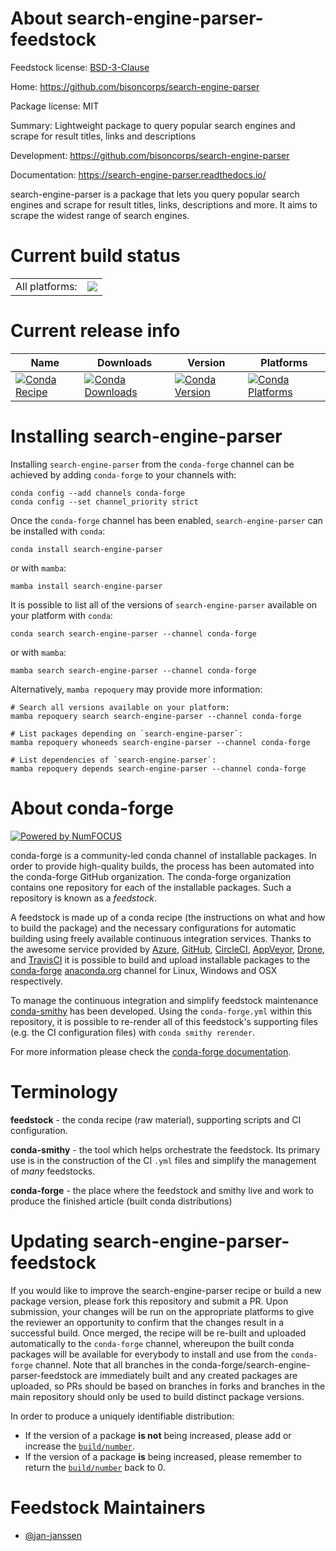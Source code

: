 About search-engine-parser-feedstock
====================================

Feedstock license: [BSD-3-Clause](https://github.com/conda-forge/search-engine-parser-feedstock/blob/main/LICENSE.txt)

Home: https://github.com/bisoncorps/search-engine-parser

Package license: MIT

Summary: Lightweight package to query popular search engines and scrape for result titles, links and descriptions

Development: https://github.com/bisoncorps/search-engine-parser

Documentation: https://search-engine-parser.readthedocs.io/

search-engine-parser is a package that lets you query popular
search engines and scrape for result titles, links, descriptions and
more. It aims to scrape the widest range of search engines.


Current build status
====================


<table><tr><td>All platforms:</td>
    <td>
      <a href="https://dev.azure.com/conda-forge/feedstock-builds/_build/latest?definitionId=14049&branchName=main">
        <img src="https://dev.azure.com/conda-forge/feedstock-builds/_apis/build/status/search-engine-parser-feedstock?branchName=main">
      </a>
    </td>
  </tr>
</table>

Current release info
====================

| Name | Downloads | Version | Platforms |
| --- | --- | --- | --- |
| [![Conda Recipe](https://img.shields.io/badge/recipe-search--engine--parser-green.svg)](https://anaconda.org/conda-forge/search-engine-parser) | [![Conda Downloads](https://img.shields.io/conda/dn/conda-forge/search-engine-parser.svg)](https://anaconda.org/conda-forge/search-engine-parser) | [![Conda Version](https://img.shields.io/conda/vn/conda-forge/search-engine-parser.svg)](https://anaconda.org/conda-forge/search-engine-parser) | [![Conda Platforms](https://img.shields.io/conda/pn/conda-forge/search-engine-parser.svg)](https://anaconda.org/conda-forge/search-engine-parser) |

Installing search-engine-parser
===============================

Installing `search-engine-parser` from the `conda-forge` channel can be achieved by adding `conda-forge` to your channels with:

```
conda config --add channels conda-forge
conda config --set channel_priority strict
```

Once the `conda-forge` channel has been enabled, `search-engine-parser` can be installed with `conda`:

```
conda install search-engine-parser
```

or with `mamba`:

```
mamba install search-engine-parser
```

It is possible to list all of the versions of `search-engine-parser` available on your platform with `conda`:

```
conda search search-engine-parser --channel conda-forge
```

or with `mamba`:

```
mamba search search-engine-parser --channel conda-forge
```

Alternatively, `mamba repoquery` may provide more information:

```
# Search all versions available on your platform:
mamba repoquery search search-engine-parser --channel conda-forge

# List packages depending on `search-engine-parser`:
mamba repoquery whoneeds search-engine-parser --channel conda-forge

# List dependencies of `search-engine-parser`:
mamba repoquery depends search-engine-parser --channel conda-forge
```


About conda-forge
=================

[![Powered by
NumFOCUS](https://img.shields.io/badge/powered%20by-NumFOCUS-orange.svg?style=flat&colorA=E1523D&colorB=007D8A)](https://numfocus.org)

conda-forge is a community-led conda channel of installable packages.
In order to provide high-quality builds, the process has been automated into the
conda-forge GitHub organization. The conda-forge organization contains one repository
for each of the installable packages. Such a repository is known as a *feedstock*.

A feedstock is made up of a conda recipe (the instructions on what and how to build
the package) and the necessary configurations for automatic building using freely
available continuous integration services. Thanks to the awesome service provided by
[Azure](https://azure.microsoft.com/en-us/services/devops/), [GitHub](https://github.com/),
[CircleCI](https://circleci.com/), [AppVeyor](https://www.appveyor.com/),
[Drone](https://cloud.drone.io/welcome), and [TravisCI](https://travis-ci.com/)
it is possible to build and upload installable packages to the
[conda-forge](https://anaconda.org/conda-forge) [anaconda.org](https://anaconda.org/)
channel for Linux, Windows and OSX respectively.

To manage the continuous integration and simplify feedstock maintenance
[conda-smithy](https://github.com/conda-forge/conda-smithy) has been developed.
Using the ``conda-forge.yml`` within this repository, it is possible to re-render all of
this feedstock's supporting files (e.g. the CI configuration files) with ``conda smithy rerender``.

For more information please check the [conda-forge documentation](https://conda-forge.org/docs/).

Terminology
===========

**feedstock** - the conda recipe (raw material), supporting scripts and CI configuration.

**conda-smithy** - the tool which helps orchestrate the feedstock.
                   Its primary use is in the construction of the CI ``.yml`` files
                   and simplify the management of *many* feedstocks.

**conda-forge** - the place where the feedstock and smithy live and work to
                  produce the finished article (built conda distributions)


Updating search-engine-parser-feedstock
=======================================

If you would like to improve the search-engine-parser recipe or build a new
package version, please fork this repository and submit a PR. Upon submission,
your changes will be run on the appropriate platforms to give the reviewer an
opportunity to confirm that the changes result in a successful build. Once
merged, the recipe will be re-built and uploaded automatically to the
`conda-forge` channel, whereupon the built conda packages will be available for
everybody to install and use from the `conda-forge` channel.
Note that all branches in the conda-forge/search-engine-parser-feedstock are
immediately built and any created packages are uploaded, so PRs should be based
on branches in forks and branches in the main repository should only be used to
build distinct package versions.

In order to produce a uniquely identifiable distribution:
 * If the version of a package **is not** being increased, please add or increase
   the [``build/number``](https://docs.conda.io/projects/conda-build/en/latest/resources/define-metadata.html#build-number-and-string).
 * If the version of a package **is** being increased, please remember to return
   the [``build/number``](https://docs.conda.io/projects/conda-build/en/latest/resources/define-metadata.html#build-number-and-string)
   back to 0.

Feedstock Maintainers
=====================

* [@jan-janssen](https://github.com/jan-janssen/)

